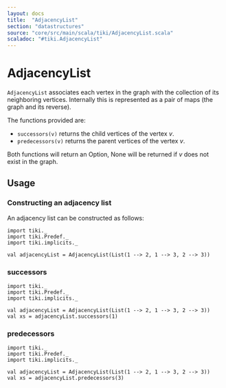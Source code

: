 ```yaml
---
layout: docs 
title:  "AdjacencyList"
section: "datastructures"
source: "core/src/main/scala/tiki/AdjacencyList.scala"
scaladoc: "#tiki.AdjacencyList"
---
```

# AdjacencyList

`AdjacencyList` associates each vertex in the graph with the collection of its neighboring vertices.
Internally this is represented as a pair of maps (the graph and its reverse).

The functions provided are:

- `successors(v)` returns the child vertices of the vertex _v_.
- `predecessors(v)` returns the parent vertices of the vertex _v_.

Both functions will return an Option, None will be returned if _v_ does not exist in the graph.
 
## Usage

### Constructing an adjacency list

An adjacency list can be constructed as follows:

```tut
import tiki._
import tiki.Predef._
import tiki.implicits._

val adjacencyList = AdjacencyList(List(1 --> 2, 1 --> 3, 2 --> 3))
```
 
### successors
 
```tut
import tiki._
import tiki.Predef._
import tiki.implicits._

val adjacencyList = AdjacencyList(List(1 --> 2, 1 --> 3, 2 --> 3))
val xs = adjacencyList.successors(1)
```
 
### predecessors
  
```tut
import tiki._
import tiki.Predef._
import tiki.implicits._

val adjacencyList = AdjacencyList(List(1 --> 2, 1 --> 3, 2 --> 3))
val xs = adjacencyList.predecessors(3)
```
  
